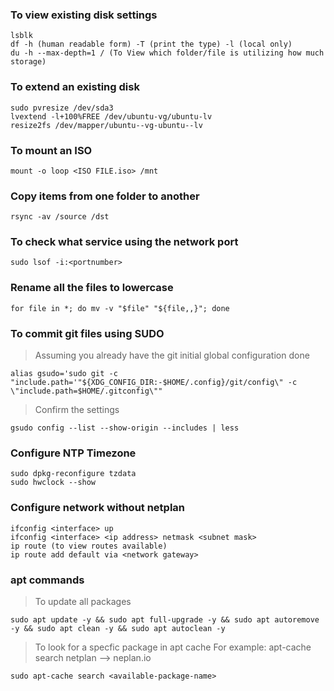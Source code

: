 ### To view existing disk settings
````
lsblk
df -h (human readable form) -T (print the type) -l (local only)
du -h --max-depth=1 / (To View which folder/file is utilizing how much storage)
````
###  To extend an existing disk
````
sudo pvresize /dev/sda3
lvextend -l+100%FREE /dev/ubuntu-vg/ubuntu-lv
resize2fs /dev/mapper/ubuntu--vg-ubuntu--lv
````
### To mount an ISO
````
mount -o loop <ISO FILE.iso> /mnt
````
### Copy items from one folder to another
````
rsync -av /source /dst
````
### To check what service using the network port
````
sudo lsof -i:<portnumber>
````
### Rename all the files to lowercase
````
for file in *; do mv -v "$file" "${file,,}"; done
````
### To commit git files using SUDO
> Assuming you already have the git initial global configuration done
````
alias gsudo='sudo git -c "include.path='"${XDG_CONFIG_DIR:-$HOME/.config}/git/config\" -c \"include.path=$HOME/.gitconfig\""
````
> Confirm the settings
````
gsudo config --list --show-origin --includes | less
````
### Configure NTP Timezone
````
sudo dpkg-reconfigure tzdata
sudo hwclock --show
````
### Configure network without netplan
````
ifconfig <interface> up
ifconfig <interface> <ip address> netmask <subnet mask>
ip route (to view routes available)
ip route add default via <network gateway>
````
### apt commands
> To update all packages
````
sudo apt update -y && sudo apt full-upgrade -y && sudo apt autoremove -y && sudo apt clean -y && sudo apt autoclean -y
````
> To look for a specfic package in apt cache
> For example: apt-cache search netplan --> neplan.io
````
sudo apt-cache search <available-package-name>
````